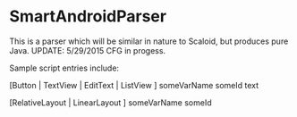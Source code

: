 # SmartAndroidParser
This is a parser which will be similar in nature to Scaloid, but produces pure Java.
UPDATE: 5/29/2015
CFG in progess.

Sample script entries include:

[Button | TextView | EditText | ListView ] someVarName someId text

[RelativeLayout | LinearLayout ] someVarName someId 
